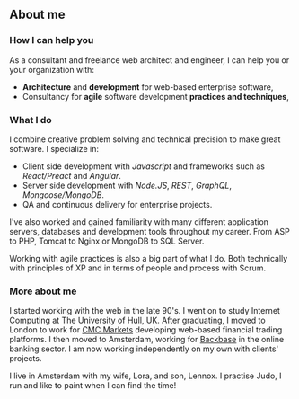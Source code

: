## About me

### How I can help you

As a consultant and freelance web architect and engineer, I can help you
or your organization with:

* **Architecture** and **development** for web-based enterprise software,
* Consultancy for **agile** software development **practices and techniques**,

### What I do

I combine creative problem solving and technical precision to make great
software. I specialize in:

* Client side development with *Javascript* and frameworks such as *React/Preact* and *Angular*.
* Server side development with *Node.JS*, *REST*, *GraphQL*, *Mongoose/MongoDB*.
* QA and continuous delivery for enterprise projects.

I've also worked and gained familiarity with many different application
servers, databases and development tools throughout my career.
From ASP to PHP, Tomcat to Nginx or MongoDB to SQL Server.

Working with agile practices is also a big part of what I do. Both
technically with principles of XP and in terms of people and process
with Scrum.

### More about me

I started working with the web in the late 90's. I went on to study
Internet Computing at The University of Hull, UK. After graduating,
I moved to London to work for [CMC Markets](https://www.cmcmarkets.com/en/)
developing web-based financial trading platforms. I then moved to
Amsterdam, working for [Backbase](http://www.backbase.com) in the online
banking sector. I am now working independently on my own with clients'
projects.

I live in Amsterdam with my wife, Lora, and son, Lennox. I practise Judo,
I run and like to paint when I can find the time!

